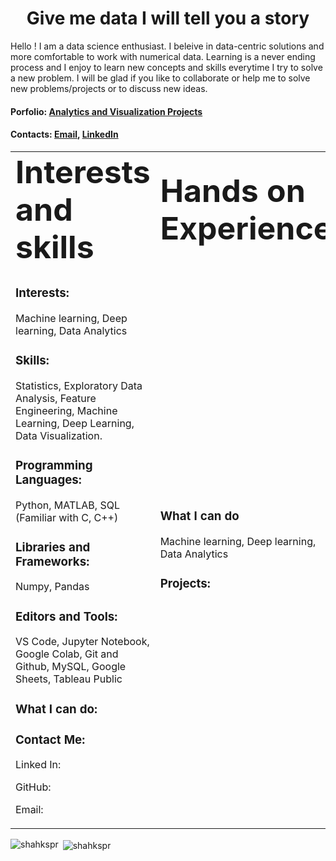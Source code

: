 <h1 align="center"> Give me data I will tell you a story</h1>

Hello ! I am a data science enthusiast. I beleive in data-centric solutions and more comfortable to work with numerical data. Learning is a never ending process and I enjoy to learn new concepts and skills everytime I try to solve a new problem. I will be glad if you like to collaborate or help me to solve new problems/projects or to discuss new ideas.
#### Porfolio: [Analytics and Visualization Projects](getssultan@gmail.com)
#### Contacts: [Email](getssultan@gmail.com), [LinkedIn](https://www.linkedin.com/profile/)

<table border="0">
 <tr>
    <td><b style="font-size:50px"> Interests and skills </b></td>
    <td><b style="font-size:50px"> Hands on Experience </b></td>
 </tr>
 <tr>
    <td>     
     <h3 align="left"> Interests: </h3> Machine learning, Deep learning, Data Analytics
<h3 align="left"> Skills:</h3>
Statistics, Exploratory Data Analysis, Feature Engineering, Machine Learning, Deep Learning, Data Visualization.
<h3 align="left">Programming Languages:</h3> 
Python, MATLAB, SQL (Familiar with C, C++)

<h3 align="left">Libraries and Frameworks:</h3>
Numpy, Pandas

<h3 align="left"> Editors and Tools:</h3> 
VS Code, Jupyter Notebook, Google Colab, Git and Github, MySQL, Google Sheets, Tableau Public

<h3 align="left"> What I can do:</h3>

<h3 align="left"> Contact Me:</h3>
<p align="left"> Linked In:
<p align="left"> GitHub:
<p align="left"> Email: 
   </td>
    <td> 
     
<h3 align="left"> What I can do </h3> Machine learning, Deep learning, Data Analytics

<h3 align="left"> Projects: </h3> 

   </td>
 </tr>
</table>



<p><img align="left" src="https://github-readme-stats.vercel.app/api/top-langs?username=shakhspr&show_icons=true&locale=en&layout=compact" alt="shahkspr" /></p>

<p>&nbsp;<img align="center" src="https://github-readme-stats.vercel.app/api?username=shakhspr&show_icons=true&locale=en" alt="shahkspr" /></p>



